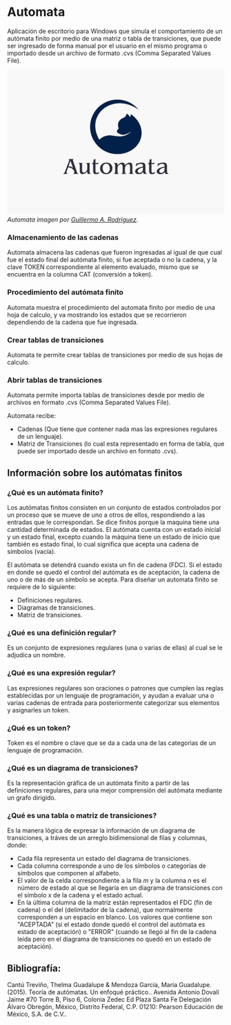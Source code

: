 # Automata

Aplicación de escritorio para Windows que simula el comportamiento de un autómata finito por medio de una matriz o tabla de transiciones, que puede ser ingresado de forma manual por el usuario en el mismo programa o importado desde un archivo de formato .cvs (Comma Separated Values File).

![Imagen de Automata](img/AutomataOfficialLogo510HeightTitle.jpg)
*Automata imagen por [Guillermo A. Rodríguez][gar].*

### Almacenamiento de las cadenas

Automata almacena las cadenas que fueron ingresadas al igual de que cual fue el estado final del autómata finito, si fue aceptada o no la cadena, y la clave TOKEN correspondiente al elemento evaluado, mismo que se encuentra en la columna CAT (conversión a token).

### Procedimiento del autómata finito

Automata muestra el procedimiento del automata finito por medio de una hoja de calculo, y va mostrando los estados que se recorrieron dependiendo de la cadena que fue ingresada. 

### Crear tablas de transiciones

Automata te permite crear tablas de transiciones por medio de sus hojas de calculo.

### Abrir tablas de transiciones

Automata permite importa tablas de transiciones desde por medio de archivos en formato .cvs (Comma Separated Values File).

Automata recibe:

- Cadenas (Que tiene que contener nada mas las expresiones regulares de un lenguaje).
- Matriz de Transiciones (lo cual esta representado en forma de tabla, que puede ser importado desde un archivo en formato .cvs).


## Información sobre los autómatas finitos

### ¿Qué es un autómata finito?

Los autómatas finitos consisten en un conjunto de estados controlados por un proceso que se mueve de uno a otros de ellos, respondiendo a las entradas que le correspondan. 
Se dice finitos porque la maquina tiene una cantidad determinada de estados. 
El autómata cuenta con un estado inicial y un estado final, excepto cuando la máquina tiene un estado de inicio que también es estado final, lo cual significa que acepta una cadena de símbolos (vacía).


El autómata se detendrá cuando exista un fin de cadena (FDC). Si el estado en donde se quedó el control del autómata es de aceptación, la cadena de uno o de más de un símbolo se acepta.
Para diseñar un automata finito se requiere de lo siguiente:

* Definiciones regulares.
* Diagramas de transiciones.
* Matriz de transiciones.

### ¿Qué es una definición regular?
Es un conjunto de expresiones regulares (una o varias de ellas) al cual se le adjudica un nombre.

### ¿Qué es una expresión regular?
Las expresiones regulares son oraciones o patrones que cumplen las reglas establecidas por un lenguaje de programación, y ayudan a evaluar una o varias cadenas de entrada para posteriormente categorizar sus elementos y asignarles un token.

### ¿Qué es un token?
Token es el nombre o clave que se da a cada una de las categorias de un lenguaje de programación.

### ¿Qué es un diagrama de transiciones?
Es la representación gráfica de un autómata finito a partir de las definiciones regulares, para una mejor comprensión del autómata mediante un grafo dirigido.

### ¿Qué es una tabla o matriz de transiciones?
Es la manera lógica de expresar la información de un diagrama de transiciones, a tráves de un arreglo bidimensional de filas y columnas, donde:
* Cada fila representa un estado del diagrama de transiciones.
* Cada columna corresponde a uno de los símbolos o categorías de símbolos que componen al alfabeto.
* El valor de la celda correspondiente a la fila *m* y la columna *n* es el número de estado al que se llegaría en un diagrama de transiciones con el símbolo x de la cadena y el estado actual.
* En la última columna de la matriz están representados el FDC (fin de cadena) o el del (delimitador de la cadena), que normalmente corresponden a un espacio en blanco. Los valores que contiene son "ACEPTADA" (si el estado donde quedó el control del autómata es estado de aceptación) o  "ERROR" (cuando se llegó al fin de la cadena leída pero en el diagrama de transiciones no quedó en un estado de aceptación).


## Bibliografía:

Cantú Treviño, Thelma Guadalupe & Mendoza García, María Guadalupe. (2015). Teoría de autómatas. Un enfoqué práctico.. Avenida Antonio Dovalí Jaime #70 Torre B, Piso 6, Colonia Zedec Ed Plaza Santa Fe Delegación Álvaro Obregón, México, Distrito Federal, C.P. 01210: Pearson Educación de México, S.A. de C.V..

[gar]: https://github.com/Abneed
